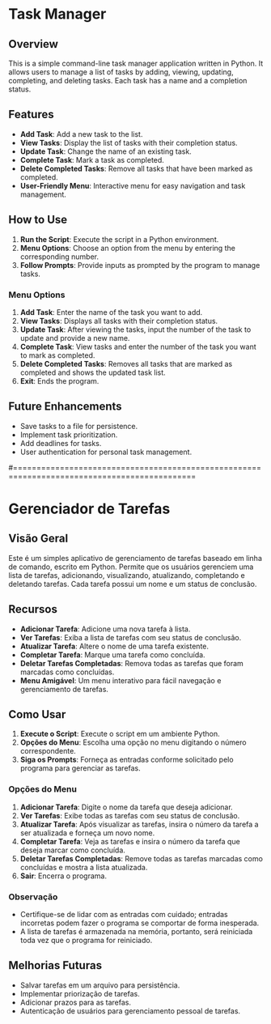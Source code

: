 # Task Manager

## Overview

This is a simple command-line task manager application written in Python. It allows users to manage a list of tasks by adding, viewing, updating, completing, and deleting tasks. Each task has a name and a completion status.

## Features

- **Add Task**: Add a new task to the list.
- **View Tasks**: Display the list of tasks with their completion status.
- **Update Task**: Change the name of an existing task.
- **Complete Task**: Mark a task as completed.
- **Delete Completed Tasks**: Remove all tasks that have been marked as completed.
- **User-Friendly Menu**: Interactive menu for easy navigation and task management.

## How to Use

1. **Run the Script**: Execute the script in a Python environment.
2. **Menu Options**: Choose an option from the menu by entering the corresponding number.
3. **Follow Prompts**: Provide inputs as prompted by the program to manage tasks.

### Menu Options

1. **Add Task**: Enter the name of the task you want to add.
2. **View Tasks**: Displays all tasks with their completion status.
3. **Update Task**: After viewing the tasks, input the number of the task to update and provide a new name.
4. **Complete Task**: View tasks and enter the number of the task you want to mark as completed.
5. **Delete Completed Tasks**: Removes all tasks that are marked as completed and shows the updated task list.
6. **Exit**: Ends the program.

## Future Enhancements

- Save tasks to a file for persistence.
- Implement task prioritization.
- Add deadlines for tasks.
- User authentication for personal task management.

#=============================================================================================

# Gerenciador de Tarefas

## Visão Geral

Este é um simples aplicativo de gerenciamento de tarefas baseado em linha de comando, escrito em Python. Permite que os usuários gerenciem uma lista de tarefas, adicionando, visualizando, atualizando, completando e deletando tarefas. Cada tarefa possui um nome e um status de conclusão.

## Recursos

- **Adicionar Tarefa**: Adicione uma nova tarefa à lista.
- **Ver Tarefas**: Exiba a lista de tarefas com seu status de conclusão.
- **Atualizar Tarefa**: Altere o nome de uma tarefa existente.
- **Completar Tarefa**: Marque uma tarefa como concluída.
- **Deletar Tarefas Completadas**: Remova todas as tarefas que foram marcadas como concluídas.
- **Menu Amigável**: Um menu interativo para fácil navegação e gerenciamento de tarefas.

## Como Usar

1. **Execute o Script**: Execute o script em um ambiente Python.
2. **Opções do Menu**: Escolha uma opção no menu digitando o número correspondente.
3. **Siga os Prompts**: Forneça as entradas conforme solicitado pelo programa para gerenciar as tarefas.

### Opções do Menu

1. **Adicionar Tarefa**: Digite o nome da tarefa que deseja adicionar.
2. **Ver Tarefas**: Exibe todas as tarefas com seu status de conclusão.
3. **Atualizar Tarefa**: Após visualizar as tarefas, insira o número da tarefa a ser atualizada e forneça um novo nome.
4. **Completar Tarefa**: Veja as tarefas e insira o número da tarefa que deseja marcar como concluída.
5. **Deletar Tarefas Completadas**: Remove todas as tarefas marcadas como concluídas e mostra a lista atualizada.
6. **Sair**: Encerra o programa.

### Observação

- Certifique-se de lidar com as entradas com cuidado; entradas incorretas podem fazer o programa se comportar de forma inesperada.
- A lista de tarefas é armazenada na memória, portanto, será reiniciada toda vez que o programa for reiniciado.

## Melhorias Futuras

- Salvar tarefas em um arquivo para persistência.
- Implementar priorização de tarefas.
- Adicionar prazos para as tarefas.
- Autenticação de usuários para gerenciamento pessoal de tarefas.
